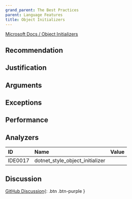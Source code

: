 ```yaml
---
grand_parent: The Best Practices
parent: Language Features
title: Object Initializers
---
```


[Microsoft Docs / Object Initializers](https://docs.microsoft.com/dotnet/csharp/programming-guide/classes-and-structs/object-and-collection-initializers#object-initializers)

## Recommendation

## Justification

## Arguments

## Exceptions

## Performance

## Analyzers

| ID | Name | Value
|:-|:-|:-|
| IDE0017 | dotnet_style_object_initializer | |

## Discussion

[GitHub Discussion](){: .btn .btn-purple }

